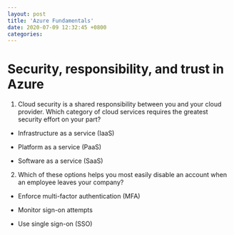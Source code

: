 ```yaml
---
layout: post
title: 'Azure Fundamentals'
date: 2020-07-09 12:32:45 +0800
categories:
---
```


# Security, responsibility, and trust in Azure


1. Cloud security is a shared responsibility between you and your cloud provider. Which category of cloud services requires the greatest security effort on your part?

  * Infrastructure as a service (IaaS)

  * Platform as a service (PaaS)

  * Software as a service (SaaS)

2. Which of these options helps you most easily disable an account when an employee leaves your company?
  
  * Enforce multi-factor authentication (MFA)

  * Monitor sign-on attempts

  * Use single sign-on (SSO)

